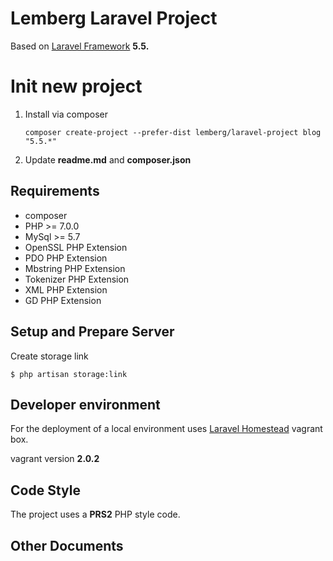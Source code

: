 # Lemberg Laravel Project

Based on [Laravel Framework](https://laravel.com) **5.5.**

# Init new project

1. Install via composer

    ```
    composer create-project --prefer-dist lemberg/laravel-project blog "5.5.*"
    ```

2. Update **readme.md** and **composer.json**



## Requirements

* composer
* PHP >= 7.0.0
* MySql >= 5.7
* OpenSSL PHP Extension
* PDO PHP Extension
* Mbstring PHP Extension
* Tokenizer PHP Extension
* XML PHP Extension
* GD PHP Extension

## Setup and Prepare Server

Create storage link

```
$ php artisan storage:link
```

## Developer environment

For the deployment of a local environment uses [Laravel Homestead](https://laravel.com/docs/5.5/homestead) vagrant box.

vagrant version **2.0.2**

## Code Style

The project uses a **PRS2** PHP style code.

## Other Documents

